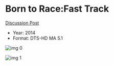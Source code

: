# Born to Race:Fast Track

[Discussion Post](https://www.avsforum.com/threads/bass-eq-for-filtered-movies.2995212/post-58062266)

* Year: 2014
* Format: DTS-HD MA 5.1

![img 0](https://i.imgur.com/oGfxXFm.jpg)

![img 1](https://i.imgur.com/KeLHXDI.jpg)

